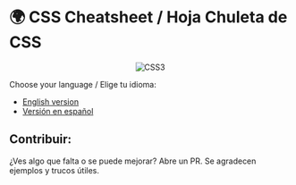 # 🌍 CSS Cheatsheet / Hoja Chuleta de CSS

<div align="center">
  
  ![CSS3](https://img.shields.io/badge/CSS3-1572B6?style=for-the-badge&logo=CSS&logoColor=white)
  
</div>

Choose your language / Elige tu idioma:

- [English version](README.en.md)
- [Versión en español](README.es.md)

## Contribuir: 
¿Ves algo que falta o se puede mejorar? Abre un PR. Se agradecen ejemplos y trucos útiles.

##
